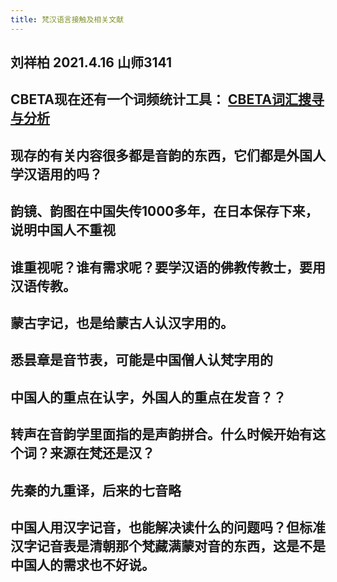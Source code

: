 ```yaml
---
title: 梵汉语言接触及相关文献
---
```


## 刘祥柏 2021.4.16 山师3141
## CBETA现在还有一个词频统计工具： [CBETA词汇搜寻与分析](http://cbetaconcordance.dila.edu.tw/)
## 现存的有关内容很多都是音韵的东西，它们都是外国人学汉语用的吗？
## 韵镜、韵图在中国失传1000多年，在日本保存下来，说明中国人不重视
## 谁重视呢？谁有需求呢？要学汉语的佛教传教士，要用汉语传教。
## 蒙古字记，也是给蒙古人认汉字用的。
## 悉昙章是音节表，可能是中国僧人认梵字用的
## 中国人的重点在认字，外国人的重点在发音？？
## 转声在音韵学里面指的是声韵拼合。什么时候开始有这个词？来源在梵还是汉？
## 先秦的九重译，后来的七音略
## 中国人用汉字记音，也能解决读什么的问题吗？但标准汉字记音表是清朝那个梵藏满蒙对音的东西，这是不是中国人的需求也不好说。
